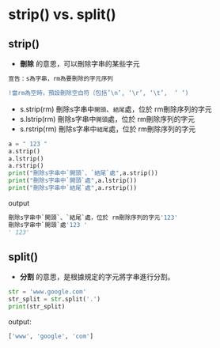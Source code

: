 strip() vs. split()
====


strip()
----
* **刪除** 的意思，可以刪除字串的某些字元
```python
宣告：s為字串，rm為要刪除的字元序列
```

```diff
!當rm為空時，預設刪除空白符（包括’\n’, ‘\r’, ‘\t’,  ‘ ‘)
```

*  s.strip(rm) 刪除s字串中`開頭`、`結尾`處，位於 rm刪除序列的字元
*  s.lstrip(rm) 刪除s字串中`開頭`處，位於 rm刪除序列的字元
*  s.rstrip(rm) 刪除s字串中`結尾`處，位於 rm刪除序列的字元

```python
a = " 123 "
a.strip()
a.lstrip()
a.rstrip()
print("刪除s字串中`開頭`、`結尾`處",a.strip())
print("刪除s字串中`開頭`處",a.lstrip())
print("刪除s字串中`結尾`處",a.rstrip())
```

output
```python
刪除s字串中`開頭`、`結尾`處，位於 rm刪除序列的字元'123'
刪除s字串中`開頭`處'123 '
' 123'
```


split()
----
* **分割** 的意思，是根據規定的字元將字串進行分割。

```python
str = 'www.google.com'
str_split = str.split('.') 
print(str_split)
```

output:
```python
['www', 'google', 'com'] 
```
